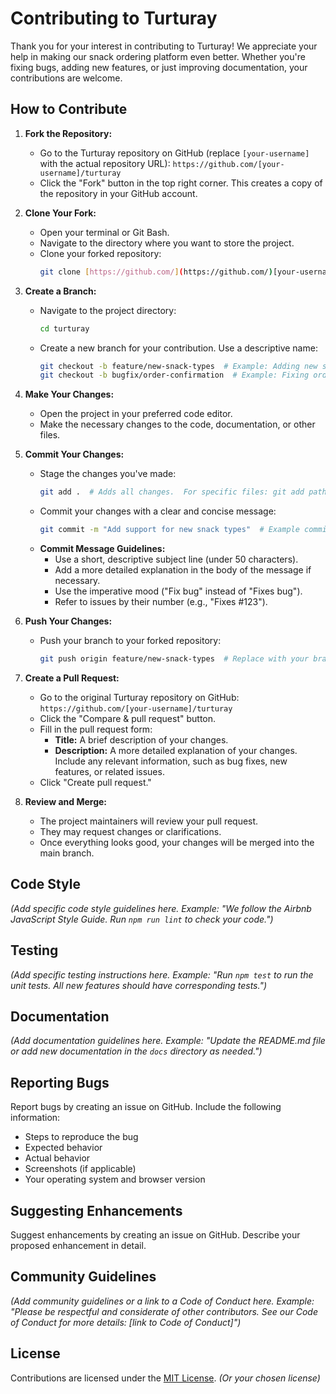 # Contributing to Turturay

Thank you for your interest in contributing to Turturay! We appreciate your help in making our snack ordering platform even better. Whether you're fixing bugs, adding new features, or just improving documentation, your contributions are welcome.

## How to Contribute

1. **Fork the Repository:**
   - Go to the Turturay repository on GitHub (replace `[your-username]` with the actual repository URL): `https://github.com/[your-username]/turturay`
   - Click the "Fork" button in the top right corner. This creates a copy of the repository in your GitHub account.

2. **Clone Your Fork:**
   - Open your terminal or Git Bash.
   - Navigate to the directory where you want to store the project.
   - Clone your forked repository:
     ```bash
     git clone [https://github.com/](https://github.com/)[your-username]/turturay.git  # Replace with your GitHub username
     ```

3. **Create a Branch:**
   - Navigate to the project directory:
     ```bash
     cd turturay
     ```
   - Create a new branch for your contribution.  Use a descriptive name:
     ```bash
     git checkout -b feature/new-snack-types  # Example: Adding new snack types
     git checkout -b bugfix/order-confirmation  # Example: Fixing order confirmation bug
     ```

4. **Make Your Changes:**
   - Open the project in your preferred code editor.
   - Make the necessary changes to the code, documentation, or other files.

5. **Commit Your Changes:**
   - Stage the changes you've made:
     ```bash
     git add .  # Adds all changes.  For specific files: git add path/to/file1 path/to/file2
     ```
   - Commit your changes with a clear and concise message:
     ```bash
     git commit -m "Add support for new snack types"  # Example commit message
     ```
   - **Commit Message Guidelines:**
     - Use a short, descriptive subject line (under 50 characters).
     - Add a more detailed explanation in the body of the message if necessary.
     - Use the imperative mood ("Fix bug" instead of "Fixes bug").
     - Refer to issues by their number (e.g., "Fixes #123").

6. **Push Your Changes:**
   - Push your branch to your forked repository:
     ```bash
     git push origin feature/new-snack-types  # Replace with your branch name
     ```

7. **Create a Pull Request:**
   - Go to the original Turturay repository on GitHub: `https://github.com/[your-username]/turturay`
   - Click the "Compare & pull request" button.
   - Fill in the pull request form:
     - **Title:**  A brief description of your changes.
     - **Description:** A more detailed explanation of your changes. Include any relevant information, such as bug fixes, new features, or related issues.
   - Click "Create pull request."

8. **Review and Merge:**
   - The project maintainers will review your pull request.
   - They may request changes or clarifications.
   - Once everything looks good, your changes will be merged into the main branch.

## Code Style

*(Add specific code style guidelines here.  Example: "We follow the Airbnb JavaScript Style Guide.  Run `npm run lint` to check your code.")*

## Testing

*(Add specific testing instructions here. Example: "Run `npm test` to run the unit tests.  All new features should have corresponding tests.")*

## Documentation

*(Add documentation guidelines here. Example: "Update the README.md file or add new documentation in the `docs` directory as needed.")*

## Reporting Bugs

Report bugs by creating an issue on GitHub.  Include the following information:

* Steps to reproduce the bug
* Expected behavior
* Actual behavior
* Screenshots (if applicable)
* Your operating system and browser version

## Suggesting Enhancements

Suggest enhancements by creating an issue on GitHub.  Describe your proposed enhancement in detail.

## Community Guidelines

*(Add community guidelines or a link to a Code of Conduct here. Example: "Please be respectful and considerate of other contributors.  See our Code of Conduct for more details: [link to Code of Conduct]")*

## License

Contributions are licensed under the [MIT License](LICENSE). *(Or your chosen license)*